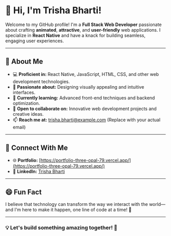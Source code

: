 # 👋 Hi, I'm Trisha Bharti! 

Welcome to my GitHub profile! I'm a **Full Stack Web Developer** passionate about crafting **animated**, **attractive**, and **user-friendly** web applications. I specialize in **React Native** and have a knack for building seamless, engaging user experiences.

---

## 🌟 About Me
- 💻 **Proficient in:** React Native, JavaScript, HTML, CSS, and other web development technologies.
- 🎨 **Passionate about:** Designing visually appealing and intuitive interfaces.
- 🌱 **Currently learning:** Advanced front-end techniques and backend optimization.
- 🤝 **Open to collaborate on:** Innovative web development projects and creative ideas.
- 📫 **Reach me at:** [trisha.bharti@example.com](mailto:trisha.bharti@example.com) (Replace with your actual email)

---

## 🔗 Connect With Me
- 🌐 **Portfolio:** [https://portfolio-three-opal-79.vercel.app/](https://portfolio-three-opal-79.vercel.app/)
- 💼 **LinkedIn:** [Trisha Bharti](https://www.linkedin.com/in/trisha-bharti-96100a261/)

---

## 😄 Fun Fact
I believe that technology can transform the way we interact with the world—and I'm here to make it happen, one line of code at a time! 🚀

---

### 💡 Let's build something amazing together! 🌟

